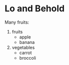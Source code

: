 <!DOCTYPE html>
<html>
 <body>
  <h1> Lo and Behold </h1>
  <p>Many fruits:</p>

<ol>
  <li>fruits <ul>
      <li>apple</li>
      <li>banana</li>
  </ul></li>
  <li>vegetables <ul>
      <li>carrot</li>
      <li>broccoli</li>
  </ul></li>
</ol>
</p>
</body>
</html>
